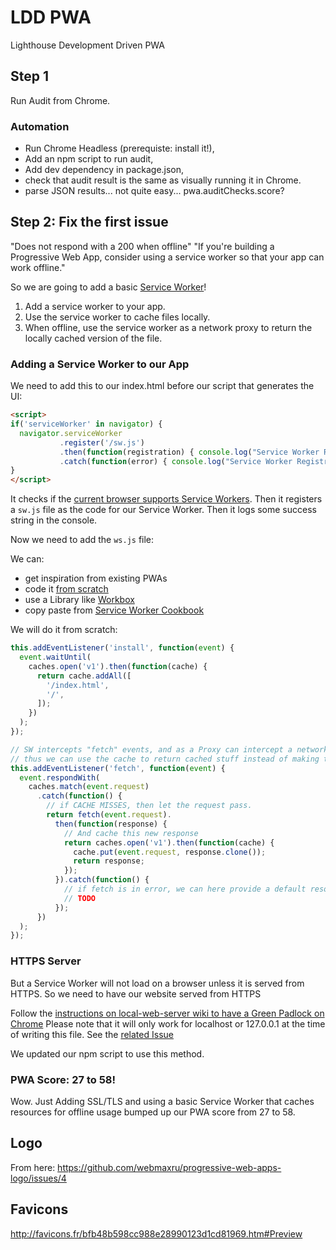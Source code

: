 # LDD PWA

Lighthouse Development Driven PWA

## Step 1

Run Audit from Chrome.

### Automation

- Run Chrome Headless (prerequiste: install it!),
- Add an npm script to run audit,
- Add dev dependency in package.json,
- check that audit result is the same as visually running it in Chrome.
- parse JSON results... not quite easy... pwa.auditChecks.score?

## Step 2: Fix the first issue

"Does not respond with a 200 when offline"
"If you're building a Progressive Web App, consider using a service worker so that your app can work offline."

So we are going to add a basic [Service Worker]()!

1. Add a service worker to your app.
2. Use the service worker to cache files locally.
3. When offline, use the service worker as a network proxy to return the locally cached version of the file.

### Adding a Service Worker to our App

We need to add this to our index.html before our script that generates the UI:
```html
<script>
if('serviceWorker' in navigator) {
  navigator.serviceWorker
           .register('/sw.js')
           .then(function(registration) { console.log("Service Worker Registered with scope: " + registration.scope); })
           .catch(function(error) { console.log("Service Worker Registration failed with error: "+ error); });
}
</script>
```

It checks if the [current browser supports Service Workers](https://caniuse.com/#search=service%20worker).
Then it registers a `sw.js` file as the code for our Service Worker.
Then it logs some success string in the console.

Now we need to add the `ws.js` file:

We can:
- get inspiration from existing PWAs
- code it [from scratch]()
- use a Library like [Workbox](https://developers.google.com/web/tools/workbox/)
- copy paste from [Service Worker Cookbook](https://serviceworke.rs/)

We will do it from scratch:
```js
this.addEventListener('install', function(event) {
  event.waitUntil(
    caches.open('v1').then(function(cache) {
      return cache.addAll([
        '/index.html',
        '/',
      ]);
    })
  );
});

// SW intercepts "fetch" events, and as a Proxy can intercept a network request.
// thus we can use the cache to return cached stuff instead of making the request.
this.addEventListener('fetch', function(event) {
  event.respondWith(
    caches.match(event.request)
      .catch(function() {
        // if CACHE MISSES, then let the request pass.
        return fetch(event.request).
          then(function(response) {
            // And cache this new response
            return caches.open('v1').then(function(cache) {
              cache.put(event.request, response.clone());
              return response;
            });
          }).catch(function() {
            // if fetch is in error, we can here provide a default resource file.
            // TODO
          });
      })
  );
});
```


### HTTPS Server

But a Service Worker will not load on a browser unless it is served from HTTPS.
So we need to have our website served from HTTPS

Follow the [instructions on local-web-server wiki to have a Green Padlock on Chrome](https://github.com/lwsjs/local-web-server/wiki/How-to-get-the-%22green-padlock%22-using-the-built-in-certificate)
Please note that it will only work for localhost or 127.0.0.1 at the time of writing this file. See the [related Issue](https://github.com/lwsjs/local-web-server/issues/103)

We updated our npm script to use this method.

### PWA Score: 27 to 58!

Wow. Just Adding SSL/TLS and using a basic Service Worker that caches resources for offline usage bumped up our PWA score from 27 to 58.

## Logo

From here: https://github.com/webmaxru/progressive-web-apps-logo/issues/4

## Favicons

http://favicons.fr/bfb48b598cc988e28990123d1cd81969.htm#Preview

